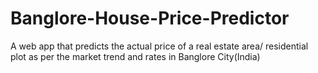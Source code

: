 # Banglore-House-Price-Predictor
A web app that predicts the actual price of a real estate area/ residential plot as per the market trend and rates in Banglore City(India)
